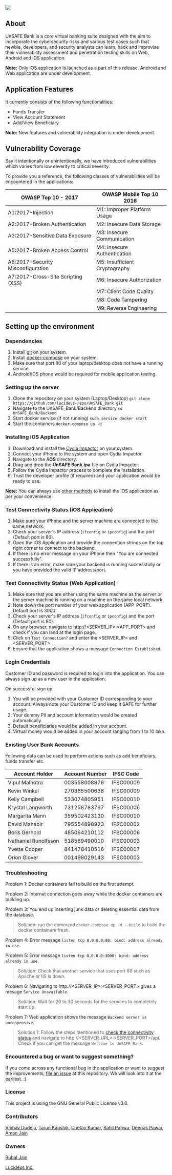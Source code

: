 ![](https://repository-images.githubusercontent.com/243465953/e8faaf80-6491-11ea-84c2-8f7116873cff)

## About

UnSAFE Bank is a core virtual banking suite designed with the aim to incorporate the cybersecurity risks and various test cases such that newbie, developers, and security analysts can learn, hack and improvise their vulnerability assessment and penetration testing skills on Web, Android and iOS application.

**Note:** Only iOS application is launched as a part of this release. Android and Web application are under development.

## Application Features

It currently consists of the following functionalities:

* Funds Transfer
* View Account Statement
* Add/View Beneficiary

**Note:** New features and vulnerability integration is under development.

## Vulnerability Coverage

Say it intentionally or unintentionally, we have introduced vulnerabilities which varies from low severity to critical severity. 

To provide you a reference, the following classes of vulnerabilities will be encountered in the applications:

| OWASP Top 10 - 2017 | OWASP Mobile Top 10 2016 |
|----------------------|-------------------|
| A1:2017-Injection | M1: Improper Platform Usage |
| A2:2017-Broken Authentication | M2: Insecure Data Storage |
| A3:2017-Sensitive Data Exposure | M3: Insecure Communication |
| A5:2017-Broken Access Control | M4: Insecure Authentication |
| A6:2017-Security Misconfiguration | M5: Insufficient Cryptography |
| A7:2017-Cross-Site Scripting (XSS) | M6: Insecure Authorization |
| | M7: Client Code Quality |
| | M8: Code Tampering |
| | M9: Reverse Engineering |


## Setting up the environment

### Dependencies

1. Install [git](https://www.atlassian.com/git/tutorials/install-git) on your system.
2. Install [docker-compose](https://docs.docker.com/compose/install/) on your system.
3. Make sure that port 80 of your laptop/desktop does not have a running service.
4. Android/iOS phone would be required for mobile application testing.

### Setting up the server

1. Clone the repository on your system (Laptop/Desktop)
`git clone https://github.com/lucideus-repo/UnSAFE_Bank.git`
2. Navigate to the UnSAFE_Bank/Backend directory
`cd UnSAFE_Bank/Backend`
3. Start docker service (if not running)
`sudo service docker start`
4. Start the containers
`docker-compose up -d`

### Installing iOS Application

1. Download and install the [Cydia Impactor](http://www.cydiaimpactor.com/) on your system.
2. Connect your iPhone to the system and open Cydia Impactor.
3. Navigate to the **/iOS** directory.
4. Drag and drop the **UnSAFE Bank.ipa** file on Cydia Impactor.
5. Follow the Cydia Impactor process to complete the installation.
6. Trust the developer profile (if required) and your application would be ready to use.

**Note:** You can always use [other methods](https://mobile-security.gitbook.io/mobile-security-testing-guide/ios-testing-guide/0x06b-basic-security-testing#installing-apps) to install the iOS application as per your convenience.

### Test Connectivity Status (iOS Application)

1. Make sure your iPhone and the server machine are connected to the same network.
2. Check your server's IP address (`ifconfig` or `ipconfig`) and the port (Default port is 80).
3. Open the iOS Application and provide the connection strings on the top right corner to connect to the backend.
4. If there is no error message on your iPhone then "You are connected successfully".
5. If there is an error, make sure your backend is running successfully or you have provided the valid IP address/port.

### Test Connectivity Status (Web Application)

1. Make sure that you are either using the same machine as the server or the server machine is running on a machine on the same local network.
2. Note down the port number of your web application (APP_PORT). Default port is 3000.
3. Check your server's IP address (`ifconfig` or `ipconfig`) and the port (Default port is 80).
4. On any browser, navigate to http://<SERVER_IP>:<APP_PORT> and check if you can land at the login page.
5. Click on `Test Connection?` and enter the <SERVER_IP> and <SERVER_PORT>.
6. Ensure that the application shows a message `Connection Established`.



### Login Credentials

Customer ID and password is required to login into the application. You can always sign up as a new user in the application.

On successful sign up:

1. You will be provided with your Customer ID corresponding to your account. Always note your Customer ID and keep it SAFE for further usage.
2. Your dummy PII and account information would be created automatically.
3. Default beneficiaries would be added in your account.
4. Virtual money would be added in your account ranging from 1 to 10 lakh.

### Existing User Bank Accounts

Following data can be used to perform actions such as add beneficiary, funds transfer etc.

| Account Holder | Account Number | IFSC Code |
| -------------- | -------------- | --------- |
| Vipul Malhotra | 003558008876 | IFSC00009 |
| Kevin Winkel | 270365500638 | IFSC00009 |
| Kelly Campbell | 533074805951 | IFSC00010 |
| Krystal Langworth | 731258783797 | IFSC00006 |
| Margarita Mann | 359502423130 | IFSC00010 |
| David Mahabir | 795554898923 | IFSC00002 |
| Boris Gerhold | 485064210112 | IFSC00006 |
| Nathaniel Runolfsson | 518569490010 | IFSC00003 |
| Yvette Cooper | 841478410516 | IFSC00007 |
| Orion Glover | 001498029143 | IFSC00003 |

### Troubleshooting
Problem 1: Docker containers fail to build on the first attempt.

Problem 2: Internet connection goes away while the docker containers are building up. 

Problem 3: You end up inserting junk data or deleting essential data from the database.

> Solution: run the command `docker-compose up -d --build` to build the docker containers fresh.

Problem 4: Error message `listen tcp 0.0.0.0:80: bind: address already in use`.

Problem 5: Error message `listen tcp 0.0.0.0:3000: bind: address already in use`.

> Solution: Check that another service that uses port 80 such as Apache or IIS is down.

Problem 6: Navigating to http://<SERVER_IP>:<SERVER_PORT> gives a mesage `Service Unavailable`. 

> Solution: Wait for 20 to 30 seconds for the services to completely start up.

Problem 7: Web application shows the message `Backend server is unrespensive`.

> Solution 1: Follow the steps mentioned to [check the connectivity status](https://github.com/lucideus-repo/UnSAFE_Bank/blob/master/README.md#test-connectivity-status-web-application) and navigate to http://<SERVER_URL>:<SERVER_PORT>/api. Check if you can get the message `Welcome to UnSAFE Bank`.


### Encountered a bug or want to suggest something?

If you come across any functional bug in the application or want to suggest the improvements, [file an issue](https://github.com/lucideus-repo/UnSAFE_Bank/issues) at this repository. We will look into it at the earliest. :)

### License

This project is using the GNU General Public License v3.0.

### Contributors

[Vibhav Dudeja](https://www.linkedin.com/in/vibhavd), [Tarun Kaushik](https://linkedin.com/in/tarun-kaushik-13827229), [Chetan Kumar](https://www.linkedin.com/in/chetan-daksh-0023b66a/), [Sahil Pahwa](https://www.linkedin.com/in/sahilpahwa1/), [Deepak Pawar](https://www.linkedin.com/in/deepak-singh-pawar/), [Aman Jain](https://www.linkedin.com/in/jn-aman/)

### Owners

[Rubal Jain](https://www.linkedin.com/in/rubaljain-1991)

[Lucideus Inc.](https://www.lucideus.com)
